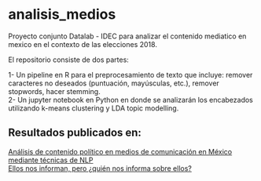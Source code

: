 # analisis_medios
Proyecto conjunto Datalab - IDEC para analizar el contenido mediatico en mexico en el contexto de las elecciones 2018.  

El repositorio consiste de dos partes:  

1- Un pipeline en R para el preprocesamiento de texto que incluye: remover caracteres no deseados (puntuación, mayúsculas, etc.), remover stopwords, hacer stemming.  
2- Un jupyter notebook en Python en donde se analizarán los encabezados utilizando k-means clustering y LDA topic modelling.  

## Resultados publicados en:

[Análisis de contenido político en medios de comunicación en México mediante técnicas de NLP](https://www.researchgate.net/publication/322071277_Analisis_de_contenido_politico_en_medios_de_comunicacion_en_Mexico_mediante_tecnicas_de_NLP)  
[Ellos nos informan, pero ¿quién nos informa sobre ellos?](https://tueleccion.org/blog-y-publicaciones/2018/analisis-medios-comunicacion)  
